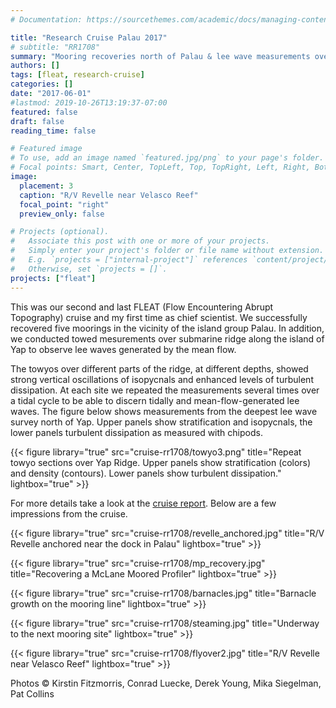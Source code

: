 ```yaml
---
# Documentation: https://sourcethemes.com/academic/docs/managing-content/

title: "Research Cruise Palau 2017"
# subtitle: "RR1708"
summary: "Mooring recoveries north of Palau & lee wave measurements over Yap Ridge"
authors: []
tags: [fleat, research-cruise]
categories: []
date: "2017-06-01"
#lastmod: 2019-10-26T13:19:37-07:00
featured: false
draft: false
reading_time: false

# Featured image
# To use, add an image named `featured.jpg/png` to your page's folder.
# Focal points: Smart, Center, TopLeft, Top, TopRight, Left, Right, BottomLeft, Bottom, BottomRight.
image:
  placement: 3
  caption: "R/V Revelle near Velasco Reef"
  focal_point: "right"
  preview_only: false

# Projects (optional).
#   Associate this post with one or more of your projects.
#   Simply enter your project's folder or file name without extension.
#   E.g. `projects = ["internal-project"]` references `content/project/deep-learning/index.md`.
#   Otherwise, set `projects = []`.
projects: ["fleat"]
---
```


This was our second and last FLEAT (Flow Encountering Abrupt Topography) cruise and my first time as chief scientist. We successfully recovered five moorings in the vicinity of the island group Palau. In addition, we conducted towed mesurements over submarine ridge along the island of Yap to observe lee waves generated by the mean flow.

The towyos over different parts of the ridge, at different depths, showed strong vertical oscillations of isopycnals and enhanced levels of turbulent dissipation. At each site we repeated the measurements several times over a tidal cycle to be able to discern tidally and mean-flow-generated lee waves. The figure below shows measurements from the deepest lee wave survey north of Yap. Upper panels show stratification and isopycnals, the lower panels turbulent dissipation as measured with chipods.

{{< figure library="true" src="cruise-rr1708/towyo3.png" title="Repeat towyo sections over Yap Ridge. Upper panels show stratification (colors) and density (contours). Lower panels show turbulent dissipation." lightbox="true" >}}

For more details take a look at the [cruise report](/pdf/cruise_report_rr1708.pdf). Below are a few impressions from the cruise.

{{< figure library="true" src="cruise-rr1708/revelle_anchored.jpg" title="R/V Revelle anchored near the dock in Palau" lightbox="true" >}}

{{< figure library="true" src="cruise-rr1708/mp_recovery.jpg" title="Recovering a McLane Moored Profiler" lightbox="true" >}}

{{< figure library="true" src="cruise-rr1708/barnacles.jpg" title="Barnacle growth on the mooring line" lightbox="true" >}}

{{< figure library="true" src="cruise-rr1708/steaming.jpg" title="Underway to the next mooring site" lightbox="true" >}}

{{< figure library="true" src="cruise-rr1708/flyover2.jpg" title="R/V Revelle near Velasco Reef" lightbox="true" >}}

Photos &copy; Kirstin Fitzmorris, Conrad Luecke, Derek Young, Mika Siegelman, Pat Collins
